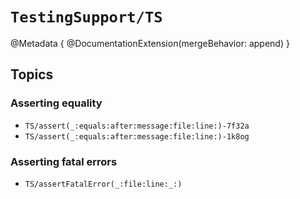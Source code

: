 # ``TestingSupport/TS``

@Metadata {
    @DocumentationExtension(mergeBehavior: append)
}

## Topics

### Asserting equality

- ``TS/assert(_:equals:after:message:file:line:)-7f32a``
- ``TS/assert(_:equals:after:message:file:line:)-1k8og``

### Asserting fatal errors

- ``TS/assertFatalError(_:file:line:_:)``
